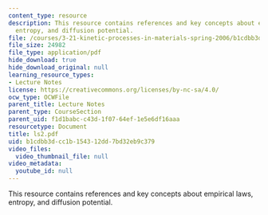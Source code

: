 ```yaml
---
content_type: resource
description: This resource contains references and key concepts about empirical laws,
  entropy, and diffusion potential.
file: /courses/3-21-kinetic-processes-in-materials-spring-2006/b1cdbb3dcc1b154312dd7bd32eb9c379_ls2.pdf
file_size: 24982
file_type: application/pdf
hide_download: true
hide_download_original: null
learning_resource_types:
- Lecture Notes
license: https://creativecommons.org/licenses/by-nc-sa/4.0/
ocw_type: OCWFile
parent_title: Lecture Notes
parent_type: CourseSection
parent_uid: f1d1babc-c43d-1f07-64ef-1e5e6df16aaa
resourcetype: Document
title: ls2.pdf
uid: b1cdbb3d-cc1b-1543-12dd-7bd32eb9c379
video_files:
  video_thumbnail_file: null
video_metadata:
  youtube_id: null
---
```

This resource contains references and key concepts about empirical laws, entropy, and diffusion potential.